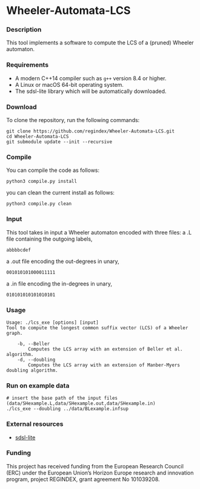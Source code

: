 # Wheeler-Automata-LCS

### Description

This tool implements a software to compute the LCS of a (pruned) Wheeler automaton.

### Requirements

* A modern C++14 compiler such as `g++` version 8.4 or higher.
* A Linux or macOS 64-bit operating system.
* The sdsl-lite library which will be automatically downloaded.

### Download

To clone the repository, run the following commands:

```console
git clone https://github.com/regindex/Wheeler-Automata-LCS.git
cd Wheeler-Automata-LCS
git submodule update --init --recursive
```

### Compile

You can compile the code as follows:

```console
python3 compile.py install
```

you can clean the current install as follows:

```console
python3 compile.py clean
```

### Input

This tool takes in input a Wheeler automaton encoded with three files: a .L file containing the outgoing labels,
```
abbbbcdef
```
a .out file encoding the out-degrees in unary,
```
001010101000011111
```
a .in file encoding the in-degrees in unary,
```
010101010101010101
```

### Usage

```console
Usage: ./lcs_exe [options] [input]
Tool to compute the longest common suffix vector (LCS) of a Wheeler graph.

	-b, --Beller
		Computes the LCS array with an extension of Beller et al. algorithm.
	-d, --doubling
		Computes the LCS array with an extension of Manber-Myers doubling algorithm.
 ```

### Run on example data

```console
# insert the base path of the input files (data/SHexample.L,data/SHexample.out,data/SHexample.in)
./lcs_exe --doubling ../data/BLexample.infsup
```

### External resources

* [sdsl-lite](https://github.com/simongog/sdsl-lite.git)

### Funding

This project has received funding from the European Research Council (ERC) under the European Union’s Horizon Europe research and innovation program, project REGINDEX, grant agreement No 101039208.